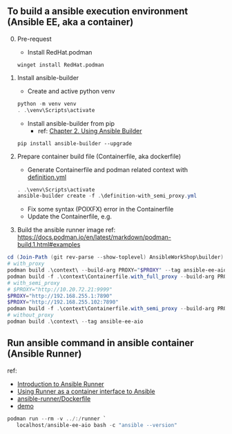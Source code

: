 ## To build a ansible execution environment (Ansible EE, aka a container)
0. Pre-request
   - Install RedHat.podman
    ```
    winget install RedHat.podman
    ```

1. Install ansible-builder
   - Create and active python venv
    ```powershell
    python -m venv venv
    . .\venv\Scripts\activate
    ```
   - Install ansible-builder from pip
     - ref: [Chapter 2. Using Ansible Builder](https://access.redhat.com/documentation/en-us/red_hat_ansible_automation_platform/2.0-ea/html-single/ansible_builder_guide/index)

    ```
    pip install ansible-builder --upgrade
    ```

2. Prepare container build file (Containerfile, aka dockerfile)
   - Generate Containerfile and podman related context with [definition.yml](definition.yml)
   ```powershell
   . .\venv\Scripts\activate
   ansible-builder create -f .\definition-with_semi_proxy.yml
   ```
   - Fix some syntax (POIXFX) error in the Containerfile
   - Update the Containerfile, e.g.

3. Build the ansible runner image
ref: https://docs.podman.io/en/latest/markdown/podman-build.1.html#examples
```powershell
cd (Join-Path (git rev-parse --show-toplevel) AnsibleWorkShop\builder)
# with_proxy
podman build .\context\ --build-arg PROXY="$PROXY" --tag ansible-ee-aio
podman build -f .\context\Containerfile.with_full_proxy --build-arg PROXY="$PROXY" --tag ansible-ee-aio  .\context\
# with_semi_proxy
# $PROXY="http://10.20.72.21:9999"
$PROXY="http://192.168.255.1:7890"
$PROXY="http://192.168.255.102:7890"
podman build -f .\context\Containerfile.with_semi_proxy --build-arg PROXY="$PROXY" --tag ansible-ee-aio  .\context\
# without_proxy
podman build .\context\ --tag ansible-ee-aio
```

## Run ansible command in ansible container (Ansible Runner)
ref: 
 - [Introduction to Ansible Runner](https://ansible-runner.readthedocs.io/en/stable/intro/)
 - [Using Runner as a container interface to Ansible](https://ansible-runner.readthedocs.io/en/stable/container/)
 - [ansible-runner/Dockerfile](https://github.com/ansible/ansible-runner/blob/devel/Dockerfile)
 - [demo](https://github.com/ansible/ansible-runner/tree/devel/demo)

```powershell
podman run --rm -v ../:/runner `
   localhost/ansible-ee-aio bash -c "ansible --version"
```